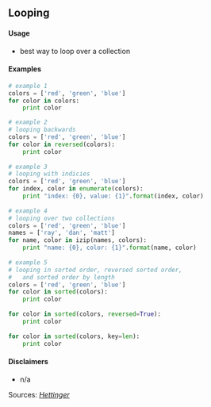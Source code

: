 ## Looping

#### Usage

* best way to loop over a collection

#### Examples

```python
# example 1
colors = ['red', 'green', 'blue']
for color in colors:
	print color

# example 2
# looping backwards
colors = ['red', 'green', 'blue']
for color in reversed(colors):
	print color
	
# example 3
# looping with indicies
colors = ['red', 'green', 'blue']
for index, color in enumerate(colors):
	print "index: {0}, value: {1}".format(index, color)
	
# example 4
# looping over two collections
colors = ['red', 'green', 'blue']
names = ['ray', 'dan', 'matt']
for name, color in izip(names, colors):
	print "name: {0}, color: {1}".format(name, color)
	
# example 5
# looping in sorted order, reversed sorted order,
#   and sorted order by length
colors = ['red', 'green', 'blue']
for color in sorted(colors):
	print color
	
for color in sorted(colors, reversed=True):
	print color
	
for color in sorted(colors, key=len):
	print color
```

#### Disclaimers

* n/a

Sources: [_Hettinger_](https://youtu.be/OSGv2VnC0go)
